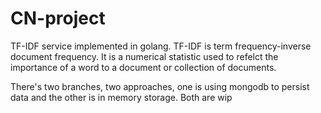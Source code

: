 # CN-project

TF-IDF service implemented in golang. TF-IDF is term frequency-inverse document frequency.
It is a numerical statistic used to refelct the importance of a word to a document or collection of documents.

There's two branches, two approaches, one is using mongodb to persist data and the other is in memory storage. Both are wip
